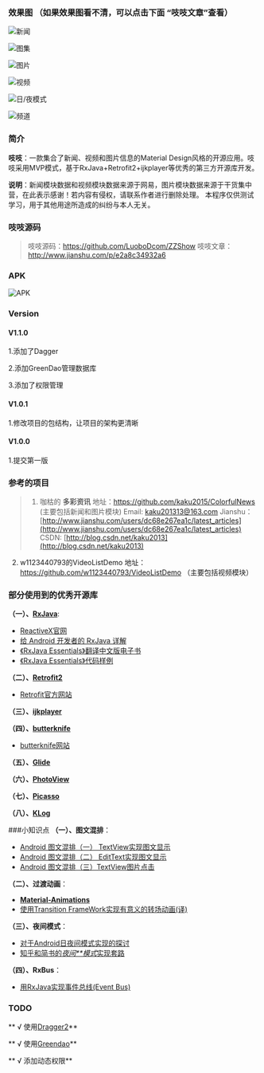 ### 效果图 （如果效果图看不清，可以点击下面 “吱吱文章”查看）
![新闻](http://upload-images.jianshu.io/upload_images/1976991-6adf16d6a4fc4c4c.gif?imageMogr2/auto-orient/strip)

![图集](http://upload-images.jianshu.io/upload_images/1976991-9cd4d3df41e9ffcb.gif?imageMogr2/auto-orient/strip)

![图片](http://upload-images.jianshu.io/upload_images/1976991-e889009012ea82aa.gif?imageMogr2/auto-orient/strip)

![视频](http://upload-images.jianshu.io/upload_images/1976991-b597b9190b83e91a.gif?imageMogr2/auto-orient/strip)

![日/夜模式](http://upload-images.jianshu.io/upload_images/1976991-d0f31927677d27ea.gif?imageMogr2/auto-orient/strip)

![频道](http://upload-images.jianshu.io/upload_images/1976991-ecac7e4674b32fd0.gif?imageMogr2/auto-orient/strip)


### 简介
**吱吱**：一款集合了新闻、视频和图片信息的Material Design风格的开源应用。吱吱采用MVP模式，基于RxJava+Retrofit2+ijkplayer等优秀的第三方开源库开发。

**说明**：新闻模块数据和视频模块数据来源于网易，图片模块数据来源于干货集中营，在此表示感谢！若内容有侵权，请联系作者进行删除处理。 本程序仅供测试学习，用于其他用途所造成的纠纷与本人无关。

### 吱吱源码
>吱吱源码：https://github.com/LuoboDcom/ZZShow
  吱吱文章：http://www.jianshu.com/p/e2a8c34932a6

### APK
![APK](https://github.com/LuoboDcom/ZZShow/blob/master/apppicture/zzshowApk.png)

### Version

#### V1.1.0
1.添加了Dagger

2.添加GreenDao管理数据库 

3.添加了权限管理 


#### V1.0.1
1.修改项目的包结构，让项目的架构更清晰

#### V1.0.0
1.提交第一版


### 参考的项目
> 1. 咖枯的 **多彩资讯** 地址：https://github.com/kaku2015/ColorfulNews (主要包括新闻和图片模块)
 Email: [kaku201313@163.com](mailto:kaku201313@163.com)
 Jianshu：[http://www.jianshu.com/users/dc68e267ea1c/latest_articles](http://www.jianshu.com/users/dc68e267ea1c/latest_articles)
 CSDN: [http://blog.csdn.net/kaku2013](http://blog.csdn.net/kaku2013)
2.  w1123440793的VideoListDemo 地址：https://github.com/w1123440793/VideoListDemo （主要包括视频模块）

### 部分使用到的优秀开源库
**（一）、[RxJava](https://github.com/ReactiveX/RxJava)**:
- [ReactiveX官网](http://reactivex.io/)
- [给 Android 开发者的 RxJava 详解](http://gank.io/post/560e15be2dca930e00da1083)
- [《RxJava Essentials》翻译中文版电子书](https://www.gitbook.com/book/yuxingxin/rxjava-essentials-cn/)
- [《RxJava Essentials》代码样例](https://github.com/hamen/rxjava-essentials)

**（二）、[Retrofit2](https://github.com/square/retrofit)**
- [Retrofit官方网站](http://square.github.io/retrofit/)

**（三）、[ijkplayer](https://github.com/Bilibili/ijkplayer)**

**（四）、[butterknife](https://github.com/JakeWharton/butterknife)**
- [butterknife网站](http://jakewharton.github.io/butterknife/)

**（五）、[Glide](https://github.com/bumptech/glide)**

**（六）、[PhotoView](https://github.com/chrisbanes/PhotoView)**

**（七）、[Picasso](https://github.com/square/picasso)**

**（八）、[KLog](https://github.com/ZhaoKaiQiang/KLog)**

###小知识点
**（一）、图文混排**：
- [Android 图文混排（一） TextView实现图文显示](http://www.jianshu.com/p/3a5b18c7861a)
- [Android 图文混排（二） EditText实现图文显示](http://www.jianshu.com/p/56ec5b2ded55)
- [Android 图文混排（三）TextView图片点击](http://www.jianshu.com/p/4e79e20731fe)

**（二）、过渡动画**：
- **[Material-Animations](https://github.com/lgvalle/Material-Animations)**
- [使用Transition FrameWork实现有意义的转场动画(译)](http://www.jianshu.com/p/1b5212d84a15)

**（三）、夜间模式**：
- [对于Android日夜间模式实现的探讨](http://yuqirong.me/2016/09/08/%E5%AF%B9%E4%BA%8EAndroid%E6%97%A5%E5%A4%9C%E9%97%B4%E6%A8%A1%E5%BC%8F%E5%AE%9E%E7%8E%B0%E7%9A%84%E6%8E%A2%E8%AE%A8/)
- [知乎和简书的*夜间**模式*实现套路](http://www.jianshu.com/p/3b55e84742e5)

**（四）、RxBus**：
- [用RxJava实现事件总线(Event Bus)](http://www.jianshu.com/p/ca090f6e2fe2)

### TODO
** √ 使用[Dragger2](https://github.com/google/dagger)**

** √ 使用[Greendao](https://github.com/greenrobot/greenDAO)**

** √ 添加动态权限**
